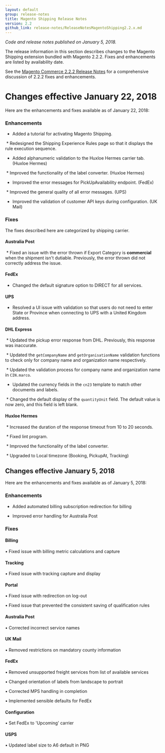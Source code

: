 ```yaml
---
layout: default
group: release-notes
title: Magento Shipping Release Notes
version: 2.2
github_link: release-notes/ReleaseNotesMagentoShipping2.2.x.md
---
```

*Code and release notes published on January 5, 2018.*



The release information in this section describes changes to the Magento Shipping extension bundled with Magento 2.2.2.  Fixes and enhancements are listed by availability date.

See the [Magento Commerce 2.2.2 Release Notes]({{page.baseurl}}release-notes/ReleaseNotes2.2.2CE.html) for a comprehensive discussion of 2.2.2 fixes and enhancements.  


# Changes effective January 22, 2018

Here are the enhancements and fixes available as of January 22, 2018:

### Enhancements   

* Added a tutorial for activating Magento Shipping.

 * Redesigned the Shipping Experience Rules page so that it displays the rule execution sequence. 

* Added alphanumeric validation to the Huxloe Hermes carrier tab. (Huxloe Hermes)

 * Improved the functionality of the label converter. (Huxloe Hermes)

* Improved the error messages for PickUpAvailability endpoint. (FedEx)

 * Improved the general quality of all error messages. (UPS)

* Improved the validation of customer API keys during configuration.  (UK Mail)



### Fixes
The fixes described here are categorized by shipping carrier. 

#### Australia Post
 * Fixed an issue with the error thrown if Export Category is **commercial** when the shipment isn't dutiable. Previously, the error thrown did not correctly address the issue. 


#### FedEx 

* Changed the default signature option to DIRECT for all services. 

#### UPS 

* Resolved a UI issue with validation so that users do not need to enter State or Province when connecting to UPS with a United Kingdom  address.


#### DHL Express

 * Updated the pickup error response from DHL. Previously, this response was inaccurate.

 * Updated the `getCompanyName` and `getOrganisationName` validation functions to check only for company name and organization name respectively.

 * Updated the validation process for company name and organization name in `CIN.marco`.

* Updated the currency fields in the `cn23` template to match other documents and labels.

 * Changed the default display of the `quantityUnit` field. The default value is now zero, and this field is left blank.


#### Huxloe Hermes

 * Increased the duration of the response timeout from 10 to 20 seconds.

 * Fixed lint program.

 * Improved the functionality of the label converter.

 * Upgraded to Local timezone (Booking, PickupAt, Tracking)








## Changes effective January 5, 2018

Here are the enhancements and fixes available as of January 5, 2018:



### Enhancements  

* Added automated billing subscription redirection for billing

* Improved error handling for Australia Post


### Fixes

#### Billing 

• Fixed issue with billing metric calculations and capture 


#### Tracking 

• Fixed issue with tracking capture and display


#### Portal 

• Fixed issue with redirection on log-out  

• Fixed issue that prevented the consistent saving of qualification rules


#### Australia Post 

• Corrected incorrect service names


#### UK Mail 

• Removed restrictions on mandatory county information


#### FedEx 

• Removed unsupported freight services from list of available services

• Changed orientation of labels from landscape to portrait 

• Corrected MPS handling in completion 

• Implemented sensible defaults for FedEx  


#### Configuration 

• Set FedEx  to 'Upcoming' carrier


#### USPS 

• Updated label size to A6 default in PNG



